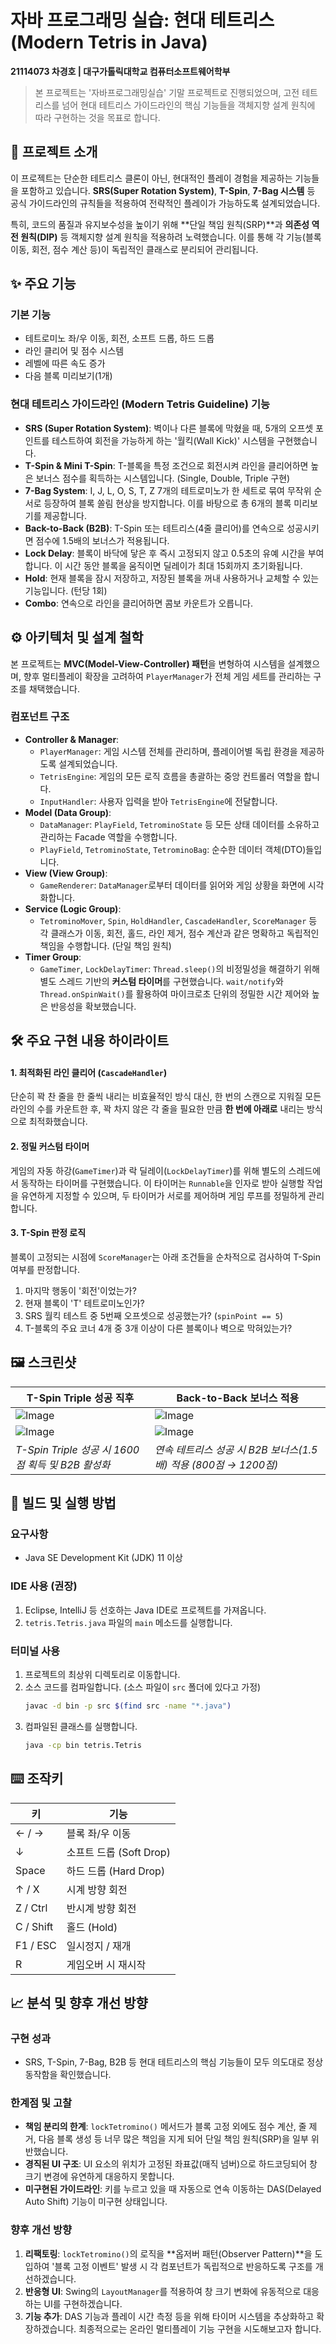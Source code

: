 # 자바 프로그래밍 실습: 현대 테트리스 (Modern Tetris in Java)

**21114073 차경호 | 대구가톨릭대학교 컴퓨터소프트웨어학부**

> 본 프로젝트는 '자바프로그래밍실습' 기말 프로젝트로 진행되었으며, 고전 테트리스를 넘어 현대 테트리스 가이드라인의 핵심 기능들을 객체지향 설계 원칙에 따라 구현하는 것을 목표로 합니다.

## 📖 프로젝트 소개

이 프로젝트는 단순한 테트리스 클론이 아닌, 현대적인 플레이 경험을 제공하는 기능들을 포함하고 있습니다. **SRS(Super Rotation System)**, **T-Spin**, **7-Bag 시스템** 등 공식 가이드라인의 규칙들을 적용하여 전략적인 플레이가 가능하도록 설계되었습니다.

특히, 코드의 품질과 유지보수성을 높이기 위해 **단일 책임 원칙(SRP)**과 **의존성 역전 원칙(DIP)** 등 객체지향 설계 원칙을 적용하려 노력했습니다. 이를 통해 각 기능(블록 이동, 회전, 점수 계산 등)이 독립적인 클래스로 분리되어 관리됩니다.

## ✨ 주요 기능

### 기본 기능
- 테트로미노 좌/우 이동, 회전, 소프트 드롭, 하드 드롭
- 라인 클리어 및 점수 시스템
- 레벨에 따른 속도 증가
- 다음 블록 미리보기(1개)

### 현대 테트리스 가이드라인 (Modern Tetris Guideline) 기능
- **SRS (Super Rotation System)**: 벽이나 다른 블록에 막혔을 때, 5개의 오프셋 포인트를 테스트하여 회전을 가능하게 하는 '월킥(Wall Kick)' 시스템을 구현했습니다.
- **T-Spin & Mini T-Spin**: T-블록을 특정 조건으로 회전시켜 라인을 클리어하면 높은 보너스 점수를 획득하는 시스템입니다. (Single, Double, Triple 구현)
- **7-Bag System**: I, J, L, O, S, T, Z 7개의 테트로미노가 한 세트로 묶여 무작위 순서로 등장하여 블록 쏠림 현상을 방지합니다. 이를 바탕으로 총 6개의 블록 미리보기를 제공합니다.
- **Back-to-Back (B2B)**: T-Spin 또는 테트리스(4줄 클리어)를 연속으로 성공시키면 점수에 1.5배의 보너스가 적용됩니다.
- **Lock Delay**: 블록이 바닥에 닿은 후 즉시 고정되지 않고 0.5초의 유예 시간을 부여합니다. 이 시간 동안 블록을 움직이면 딜레이가 최대 15회까지 초기화됩니다.
- **Hold**: 현재 블록을 잠시 저장하고, 저장된 블록을 꺼내 사용하거나 교체할 수 있는 기능입니다. (턴당 1회)
- **Combo**: 연속으로 라인을 클리어하면 콤보 카운트가 오릅니다.

## ⚙️ 아키텍처 및 설계 철학

본 프로젝트는 **MVC(Model-View-Controller) 패턴**을 변형하여 시스템을 설계했으며, 향후 멀티플레이 확장을 고려하여 `PlayerManager`가 전체 게임 세트를 관리하는 구조를 채택했습니다.

### 컴포넌트 구조
- **Controller & Manager**:
  - `PlayerManager`: 게임 시스템 전체를 관리하며, 플레이어별 독립 환경을 제공하도록 설계되었습니다.
  - `TetrisEngine`: 게임의 모든 로직 흐름을 총괄하는 중앙 컨트롤러 역할을 합니다.
  - `InputHandler`: 사용자 입력을 받아 `TetrisEngine`에 전달합니다.
- **Model (Data Group)**:
  - `DataManager`: `PlayField`, `TetrominoState` 등 모든 상태 데이터를 소유하고 관리하는 Facade 역할을 수행합니다.
  - `PlayField`, `TetrominoState`, `TetrominoBag`: 순수한 데이터 객체(DTO)들입니다.
- **View (View Group)**:
  - `GameRenderer`: `DataManager`로부터 데이터를 읽어와 게임 상황을 화면에 시각화합니다.
- **Service (Logic Group)**:
  - `TetrominoMover`, `Spin`, `HoldHandler`, `CascadeHandler`, `ScoreManager` 등 각 클래스가 이동, 회전, 홀드, 라인 제거, 점수 계산과 같은 명확하고 독립적인 책임을 수행합니다. (단일 책임 원칙)
- **Timer Group**:
  - `GameTimer`, `LockDelayTimer`: `Thread.sleep()`의 비정밀성을 해결하기 위해 별도 스레드 기반의 **커스텀 타이머**를 구현했습니다. `wait/notify`와 `Thread.onSpinWait()`를 활용하여 마이크로초 단위의 정밀한 시간 제어와 높은 반응성을 확보했습니다.

## 🛠️ 주요 구현 내용 하이라이트

#### 1. 최적화된 라인 클리어 (`CascadeHandler`)
단순히 꽉 찬 줄을 한 줄씩 내리는 비효율적인 방식 대신, 한 번의 스캔으로 지워질 모든 라인의 수를 카운트한 후, 꽉 차지 않은 각 줄을 필요한 만큼 **한 번에 아래로** 내리는 방식으로 최적화했습니다.

#### 2. 정밀 커스텀 타이머
게임의 자동 하강(`GameTimer`)과 락 딜레이(`LockDelayTimer`)를 위해 별도의 스레드에서 동작하는 타이머를 구현했습니다. 이 타이머는 `Runnable`을 인자로 받아 실행할 작업을 유연하게 지정할 수 있으며, 두 타이머가 서로를 제어하며 게임 루프를 정밀하게 관리합니다.

#### 3. T-Spin 판정 로직
블록이 고정되는 시점에 `ScoreManager`는 아래 조건들을 순차적으로 검사하여 T-Spin 여부를 판정합니다.
1. 마지막 행동이 '회전'이었는가?
2. 현재 블록이 'T' 테트로미노인가?
3. SRS 월킥 테스트 중 5번째 오프셋으로 성공했는가? (`spinPoint == 5`)
4. T-블록의 주요 코너 4개 중 3개 이상이 다른 블록이나 벽으로 막혀있는가?

## 🖼️ 스크린샷

| T-Spin Triple 성공 직후                                  | Back-to-Back 보너스 적용                                    |
| --------------------------------------------------------- | ----------------------------------------------------------- |
|![Image](https://github.com/user-attachments/assets/628fe738-38cb-4c56-a9f1-f322903e684a)|![Image](https://github.com/user-attachments/assets/fbe190f4-043d-467a-8cdd-3f53d3275e94)|
|![Image](https://github.com/user-attachments/assets/df6a7949-9cd2-459c-b7c5-c18256174401)|![Image](https://github.com/user-attachments/assets/95099264-f731-4bf7-a234-c16307bc85af)|
| *T-Spin Triple 성공 시 1600점 획득 및 B2B 활성화*          | *연속 테트리스 성공 시 B2B 보너스(1.5배) 적용 (800점 → 1200점)* |


## 🚀 빌드 및 실행 방법

### 요구사항
- Java SE Development Kit (JDK) 11 이상

### IDE 사용 (권장)
1. Eclipse, IntelliJ 등 선호하는 Java IDE로 프로젝트를 가져옵니다.
2. `tetris.Tetris.java` 파일의 `main` 메소드를 실행합니다.

### 터미널 사용
1. 프로젝트의 최상위 디렉토리로 이동합니다.
2. 소스 코드를 컴파일합니다. (소스 파일이 `src` 폴더에 있다고 가정)
   ```bash
   javac -d bin -p src $(find src -name "*.java")
   ```
3. 컴파일된 클래스를 실행합니다.
   ```bash
   java -cp bin tetris.Tetris
   ```

## ⌨️ 조작키

| 키             | 기능                       |
| -------------- | -------------------------- |
| ← / →          | 블록 좌/우 이동            |
| ↓              | 소프트 드롭 (Soft Drop)    |
| Space          | 하드 드롭 (Hard Drop)      |
| ↑ / X          | 시계 방향 회전             |
| Z / Ctrl       | 반시계 방향 회전           |
| C / Shift      | 홀드 (Hold)                |
| F1 / ESC       | 일시정지 / 재개            |
| R              | 게임오버 시 재시작         |


## 📈 분석 및 향후 개선 방향

### 구현 성과
- SRS, T-Spin, 7-Bag, B2B 등 현대 테트리스의 핵심 기능들이 모두 의도대로 정상 동작함을 확인했습니다.

### 한계점 및 고찰
- **책임 분리의 한계**: `lockTetromino()` 메서드가 블록 고정 외에도 점수 계산, 줄 제거, 다음 블록 생성 등 너무 많은 책임을 지게 되어 단일 책임 원칙(SRP)을 일부 위반했습니다.
- **경직된 UI 구조**: UI 요소의 위치가 고정된 좌표값(매직 넘버)으로 하드코딩되어 창 크기 변경에 유연하게 대응하지 못합니다.
- **미구현된 가이드라인**: 키를 누르고 있을 때 자동으로 연속 이동하는 DAS(Delayed Auto Shift) 기능이 미구현 상태입니다.

### 향후 개선 방향
1.  **리팩토링**: `lockTetromino()`의 로직을 **옵저버 패턴(Observer Pattern)**을 도입하여 '블록 고정 이벤트' 발생 시 각 컴포넌트가 독립적으로 반응하도록 구조를 개선하겠습니다.
2.  **반응형 UI**: Swing의 `LayoutManager`를 적용하여 창 크기 변화에 유동적으로 대응하는 UI를 구현하겠습니다.
3.  **기능 추가**: DAS 기능과 플레이 시간 측정 등을 위해 타이머 시스템을 추상화하고 확장하겠습니다. 최종적으로는 온라인 멀티플레이 기능 구현을 시도해보고자 합니다.

